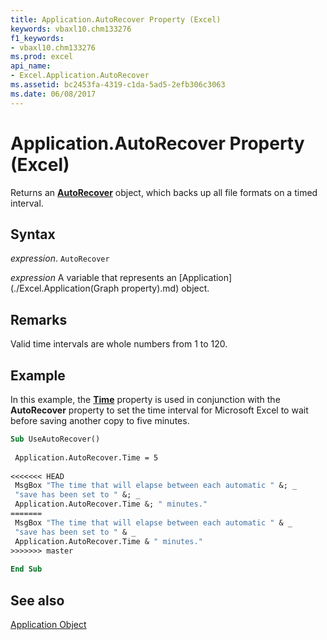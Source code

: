 ```yaml
---
title: Application.AutoRecover Property (Excel)
keywords: vbaxl10.chm133276
f1_keywords:
- vbaxl10.chm133276
ms.prod: excel
api_name:
- Excel.Application.AutoRecover
ms.assetid: bc2453fa-4319-c1da-5ad5-2efb306c3063
ms.date: 06/08/2017
---
```



# Application.AutoRecover Property (Excel)

Returns an  **[AutoRecover](Excel.AutoRecover.md)** object, which backs up all file formats on a timed interval.


## Syntax

 _expression_. `AutoRecover`

 _expression_ A variable that represents an [Application](./Excel.Application(Graph property).md) object.


## Remarks

Valid time intervals are whole numbers from 1 to 120.


## Example

In this example, the  **[Time](Excel.AutoRecover.Time.md)** property is used in conjunction with the **AutoRecover** property to set the time interval for Microsoft Excel to wait before saving another copy to five minutes.


```vb
Sub UseAutoRecover() 
 
 Application.AutoRecover.Time = 5 
 
<<<<<<< HEAD
 MsgBox "The time that will elapse between each automatic " &; _ 
 "save has been set to " &; _ 
 Application.AutoRecover.Time &; " minutes." 
=======
 MsgBox "The time that will elapse between each automatic " & _ 
 "save has been set to " & _ 
 Application.AutoRecover.Time & " minutes." 
>>>>>>> master
 
End Sub
```


## See also


[Application Object](Excel.Application(object).md)

